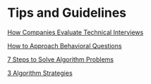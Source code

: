 # Tips and Guidelines

[How Companies Evaluate Technical Interviews](https://www.youtube.com/watch?v=jxAWQN5t6wg&feature=emb_logo)

[How to Approach Behavioral Questions](https://www.youtube.com/watch?v=tZxNNKqxXnw)

[7 Steps to Solve Algorithm Problems](https://www.youtube.com/watch?v=GKgAVjJxh9w)

[3 Algorithm Strategies](https://www.youtube.com/watch?v=84UYVCluClQ)
